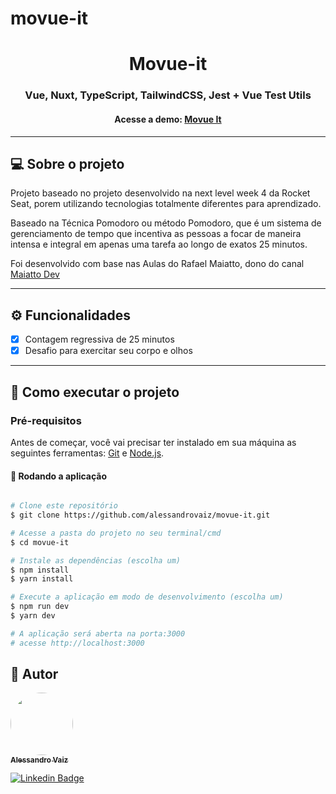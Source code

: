 # movue-it

<h1 align="center">
  Movue-it
</h1>
<h3 align="center">
	Vue, Nuxt, TypeScript, TailwindCSS, Jest + Vue Test Utils
</h3>

<h4 align="center">
	Acesse a demo:
	<a href="https://movueit-vuejs-alessandrovaiz.vercel.app/">
		Movue It
	</a>
</h4>

---
## 💻 Sobre o projeto

Projeto baseado no projeto desenvolvido na next level week 4 da Rocket Seat, porem utilizando tecnologias totalmente diferentes para aprendizado. 

Baseado na Técnica Pomodoro ou método Pomodoro, que é um sistema de gerenciamento de tempo que incentiva as pessoas a focar de maneira intensa e integral em apenas uma tarefa ao longo de exatos 25 minutos. 

Foi desenvolvido com base nas Aulas do Rafael Maiatto, dono do canal [Maiatto Dev](https://www.youtube.com/c/MaiattoDev)

---
## ⚙️ Funcionalidades

- [x] Contagem regressiva de 25 minutos
- [x] Desafio para exercitar seu corpo e olhos

---

## 🚀 Como executar o projeto

### Pré-requisitos

Antes de começar, você vai precisar ter instalado em sua máquina as seguintes ferramentas:
[Git](https://git-scm.com) e [Node.js](https://nodejs.org/en/).

#### 🧭 Rodando a aplicação

```bash

# Clone este repositório
$ git clone https://github.com/alessandrovaiz/movue-it.git

# Acesse a pasta do projeto no seu terminal/cmd
$ cd movue-it

# Instale as dependências (escolha um)
$ npm install
$ yarn install

# Execute a aplicação em modo de desenvolvimento (escolha um)
$ npm run dev
$ yarn dev

# A aplicação será aberta na porta:3000
# acesse http://localhost:3000

```

## 🦸 Autor
<a href="https://github.com/alessandrovaiz">
 <img style="border-radius: 50%;" src="https://github.com/alessandrovaiz.png" width="100px;" alt=""/>
 <br />
 <sub><b>Alessandro Vaiz</b></sub>
</a>
<br />

[![Linkedin Badge](https://img.shields.io/badge/-AlessandroVaiz-blue?style=flat-square&logo=Linkedin&logoColor=white&link=https://www.linkedin.com/in/alessandrovaiz/)](https://www.linkedin.com/in/alessandrovaiz/)
